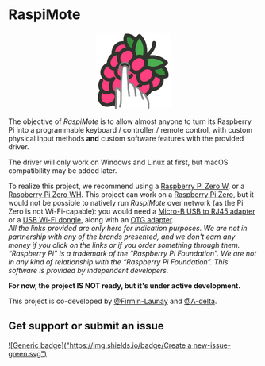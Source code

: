 # RaspiMote

<div align="center">
  <img src="https://github.com/RaspiMote/logo/raw/main/RaspiMote_logo_500px.png" width="150">
</div>

The objective of *RaspiMote* is to allow almost anyone to turn its Raspberry Pi into a programmable keyboard / controller / remote control, with custom physical input methods **and** custom software features with the provided driver.  

The driver will only work on Windows and Linux at first, but macOS compatibility may be added later.  

To realize this project, we recommend using a [Raspberry Pi Zero W](https://www.raspberrypi.org/products/raspberry-pi-zero-w/), or a [Raspberry Pi Zero WH](https://www.adafruit.com/product/3708). This project can work on a [Raspberry Pi Zero](https://www.raspberrypi.org/products/raspberry-pi-zero/), but it would not be possible to natively run *RaspiMote* over network (as the Pi Zero is not Wi-Fi-capable): you would need a [Micro-B USB to RJ45 adapter](https://www.amazon.com/dp/B00RM3KXAU) or a [USB Wi-Fi dongle](https://www.amazon.com/dp/B008IFXQFU/), along with an [OTG adapter](https://www.amazon.com/dp/B00LN3LQKQ/).  
*All the links provided are only here for indication purposes. We are not in partnership with any of the brands presented, and we don't earn any money if you click on the links or if you order something through them.* *“Raspberry Pi” is a trademark of the “Raspberry Pi Foundation”. We are not in any kind of relationship with the “Raspberry Pi Foundation”. This software is provided by independent developers.*  
  
**For now, the project IS NOT ready, but it's under active development.**  
  
This project is co-developed by [@Firmin-Launay](https://github.com/Firmin-Launay) and [@A-delta](https://github.com/A-delta).

## Get support or submit an issue
[![Generic badge]("https://img.shields.io/badge/Create a new-issue-green.svg")](https://shields.io/)
